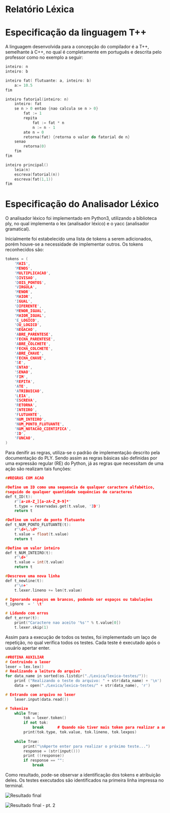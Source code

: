 # Relatório Léxica

# Especificação da linguagem T++

A linguagem desenvolvida para a concepção do compilador é a T++, semelhante à C++, no qual é completamente em português e descrita pelo professor como no exemplo a seguir:

```cpp
inteiro: n
inteiro: b

inteiro fat( flutuante: a, inteiro: b)
    a:= 10.5
fim

inteiro fatorial(inteiro: n)
    inteiro: fat
    se n > 0 entao {nao calcula se n > 0}
        fat := 1
        repita
            fat := fat * n
            n := n - 1
        ate n = 0
        retorna(fat) {retorna o valor do fatorial de n}
    senao
        retorna(0)
    fim
fim

inteiro principal()
    leia(n)
    escreva(fatorial(n))
    escreva(fat(1,1))
fim
```

# Especificação do Analisador Léxico

O analisador léxico foi implementado em Python3, utilizando a biblioteca ply, no qual implementa o lex (analisador léxico) e o yacc (analisador gramatical).

Inicialmente foi estabelecido uma lista de tokens a serem adicionados, porém houve-se a necessidade de implementar outros. Os tokens reconhecidos são:

```cpp
tokens = (
    'MAIS',
    'MENOS',
    'MULTIPLICACAO',
    'DIVISAO',
    'DOIS_PONTOS',
    'VIRGULA',
    'MENOR',
    'MAIOR',
    'IGUAL',
    'DIFERENTE', 
    'MENOR_IGUAL', 
    'MAIOR_IGUAL', 
    'E_LOGICO',
    'OU_LOGICO',
    'NEGACAO',
    'ABRE_PARENTESE',
    'FECHA_PARENTESE',
    'ABRE_COLCHETE',
    'FECHA_COLCHETE',
    'ABRE_CHAVE',
    'FECHA_CHAVE',
    'SE', 
    'ENTAO', 
    'SENAO', 
    'FIM', 
    'REPITA', 
    'ATE', 
    'ATRIBUICAO', 
    'LEIA', 
    'ESCREVA', 
    'RETORNA', 
    'INTEIRO', 
    'FLUTUANTE', 
    'NUM_INTEIRO', 
    'NUM_PONTO_FLUTUANTE', 
    'NUM_NOTACAO_CIENTIFICA', 
    'ID',
    'FUNCAO',
)
```

Para denifir as regras, utiliza-se o padrão de implementação descrito pela documentação do PLY.  Sendo assim as regras básicas são definidas por uma expressão regular (RE) do Python, já as regras que necessitam de uma ação são realizam tais funções:

```cpp
##REGRAS COM ACAO

#Define um ID como uma sequencia de qualquer caractere alfabético, 
#seguido de qualquer quantidade sequências de caracteres
def t_ID(t):
    r'[a-zA-Z_][a-zA-Z_0-9]*'
    t.type = reservadas.get(t.value, 'ID')
    return t

#Define um valor de ponto flutuante
def t_NUM_PONTO_FLUTUANTE(t):
    r'\d+\.\d*'
    t.value = float(t.value)
    return t

#Define um valor inteiro
def t_NUM_INTEIRO(t):
    r'\d+'
    t.value = int(t.value)
    return t

#Descreve uma nova linha
def t_newline(t):
    r'\n+'
    t.lexer.lineno += len(t.value)

# Ignorando espaços em brancos, podendo ser espaços ou tabulações
t_ignore  = ' \t'

# Lidando com erros
def t_error(t):
    print("Caractere nao aceito '%s'" % t.value[0])
    t.lexer.skip(1)
```

Assim para a execução de todos os testes, foi implementado um laço de repetição, no qual verifica todos os testes. Cada teste é executado após o usuário apertar enter.

```cpp
##ROTINA AUXILIAR
# Contruindo o lexer
lexer = lex.lex()
# Realizando a leitura do arquivo`
for data_name in sorted(os.listdir("./Lexica/lexica-testes/")):
    print ("Realizando o teste do arquivo: " + str(data_name) + '\n')
    data = open("./Lexica/lexica-testes/" + str(data_name), 'r')

# Entrando com arquivo no lexer
    lexer.input(data.read())

# Tokenize
    while True:
        tok = lexer.token()
        if not tok: 
            break      # Quando não tiver mais token para realizar a analise
        print(tok.type, tok.value, tok.lineno, tok.lexpos)
    
    while True:
        print("\nAperte enter para realizar o próximo teste...")
        response = (str(input()))
        print ((response))
        if response == "":
            break
```

 Como resultado, pode-se observar a identificação dos tokens e atribuição deles. Os testes executados são identificados na primeira linha impressa no terminal.

![Resultado final](img/Untitled.png)

![Resultado final - pt. 2](img/Untitled%201.png)
